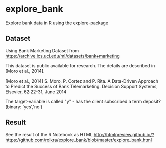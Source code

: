 # explore_bank

Explore bank data in R using the explore-package

## Dataset

Using Bank Marketing Dataset from https://archive.ics.uci.edu/ml/datasets/bank+marketing

This dataset is public available for research. The details are described in [Moro et al., 2014].

[Moro et al., 2014] S. Moro, P. Cortez and P. Rita. A Data-Driven Approach to Predict the Success of Bank Telemarketing. Decision Support Systems, Elsevier, 62:22-31, June 2014

The target-variable is called "y" - has the client subscribed a term deposit? (binary: 'yes','no')

## Result

See the result of the R Notebook as HTML
http://htmlpreview.github.io/?https://github.com/rolkra/explore_bank/blob/master/explore_bank.html
